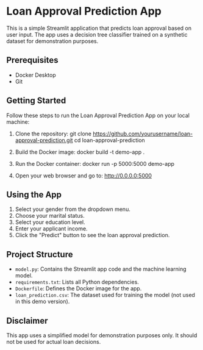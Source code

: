 # Loan Approval Prediction App

This is a simple Streamlit application that predicts loan approval based on user input. The app uses a decision tree classifier trained on a synthetic dataset for demonstration purposes.

## Prerequisites

- Docker Desktop
- Git

## Getting Started

Follow these steps to run the Loan Approval Prediction App on your local machine:

1. Clone the repository: git clone https://github.com/yourusername/loan-approval-prediction.git
cd loan-approval-prediction

2. Build the Docker image: docker build -t demo-app .

3. Run the Docker container: docker run -p 5000:5000 demo-app

4. Open your web browser and go to: http://0.0.0.0:5000


## Using the App

1. Select your gender from the dropdown menu.
2. Choose your marital status.
3. Select your education level.
4. Enter your applicant income.
5. Click the "Predict" button to see the loan approval prediction.

## Project Structure

- `model.py`: Contains the Streamlit app code and the machine learning model.
- `requirements.txt`: Lists all Python dependencies.
- `Dockerfile`: Defines the Docker image for the app.
- `loan_prediction.csv`: The dataset used for training the model (not used in this demo version).

## Disclaimer

This app uses a simplified model for demonstration purposes only. It should not be used for actual loan decisions.
